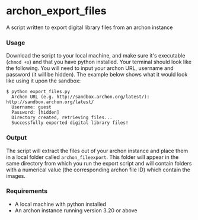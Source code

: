 archon_export_files
===================

A script written to export digital library files from an archon instance

### Usage

Download the script to your local machine, and make sure it's executable (`chmod +x`) and that you have python installed.
Your terminal should look like the following. You will need to input your archon URL, username and password (it will be hidden).
The example below shows what it would look like using it upon the sandbox:

    $ python export_files.py
      Archon URL (e.g. http://sandbox.archon.org/latest/): http://sandbox.archon.org/latest/
      Username: guest
      Password: [hidden]
      Directory created, retrieving files...
      Successfully exported digital library files!
      
### Output

The script will extract the files out of your archon instance and place them in a local folder called `archon_fileexport`.
This folder will appear in the same directory from which you run the export script and will contain folders with a numerical
value (the corresponding archon file ID) which contain the images.


### Requirements

* A local machine with python installed
* An archon instance running version 3.20 or above
